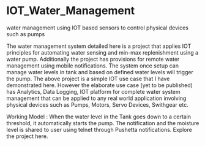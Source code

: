 # IOT_Water_Management
water management using IOT based sensors to control physical devices such as pumps

The water management system detailed here is a project that applies IOT principles for automating water sensing and min-max replenishment using a water pump. Additionally the project has provisions for remote water management using mobile notifications. The system once setup can manage water levels in tank and based on defined water levels will trigger the pump. 
The above project is a simple IOT use case that I have demonstrated here. However the elaborate use case (yet to be published) has Analytics, Data Logging, IOT platform for complete water system management that can be applied to any real world application involving physical devices such as Pumps, Motors, Servo Devices, Swithgear etc. 
 
Working Model :  When the water level in the Tank goes down to a certain threshold, it automatically starts the pump. The notification and the moisture level is shared to user using telnet through Pushetta notifications. Explore the project here.
